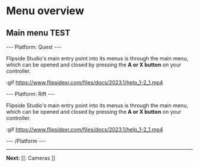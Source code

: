 # Menu overview

## Main menu TEST

--- Platform: Quest ---

Flipside Studio's main entry point into its menus is through the main menu, which can be opened and closed by pressing the **A or X button** on your controller.

:gif https://www.flipsidexr.com/files/docs/2023.1/help_1-2_1.mp4

--- Platform: Rift ---

Flipside Studio's main entry point into its menus is through the main menu, which can be opened and closed by pressing the **A or X button** on your controller.

:gif https://www.flipsidexr.com/files/docs/2023.1/help_1-2_1.mp4

<!-- --- Platform: SteamVR ---

Flipside Studio's main entry point into its menus is through the main menu, which can be opened and closed by pressing the **application menu button** on either controller.

:gif https://www.flipsidexr.com/files/docs/2023.1/help_1-2_1.mp4

**----- INSERT GRAPHIC OF MAIN MENU -----**

The main menu appears in front of your hand but is not attached to it so it doesn't cause strain from prolonged use. It is broken up into three sections:

:table

### Top row

- All Projects
- Current Project
- Help

:col

### Bottom left

- Recordings
- Characters
- Sets
- Props
- Multiplayer
- Dashboard

:col

### Bottom right

- Puppet
- Visibility
- Record / stop recording
- Camera
- Camera switcher
- Teleprompter

:endtable

## Dashboard

You're presented with the dashboard each time you launch Flipside Studio, and you can recall it at any time from the main menu.

**----- INSERT GRAPHIC OF DASHBOARD -----**

The dashboard provides quick access to the assets you used the last time you were in Flipside Studio, as well as notifications such as multiplayer invites, and a list of your friends who are also online.

The dashboard includes the following sections:

- Navigation on the left
  - Home tab
  - Settings tab
- Recently-used assets
  - Last-opened project
  - Recent recordings
  - Last-used character
  - Last-used set
- Notifications
- Who's online

## Panels

Each submenu in Flipside Studio is implemented as a floating panel, as shown below.

**----- INSERT GRAPHIC OF ANY PANEL MENU -----**

These panels give you access to all aspects of Flipside Studio, such as accessing your motion capture recordings, projects, characters, and more.

Each panel is broken down into the following sections, from top to bottom:

- Menu title and navigation (back, close)
- Section title
- Menu content
- Pagination
- Sorting and categories
- Additional options

The main panel categories such as characters and sets can only be opened one at a time in order to reduce clutter. Other menus such as help and show tools like the teleprompter controller can stay open alongside each other. -->

--- /Platform ---

---

**Next:** [[: Cameras ]]
